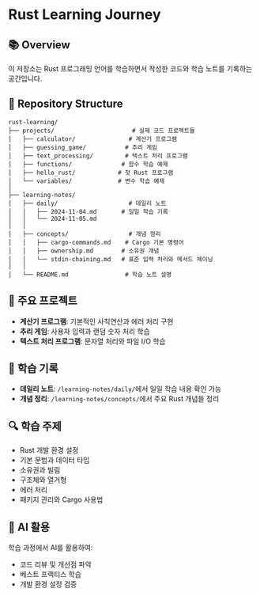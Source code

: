 # Rust Learning Journey

## 📚 Overview
이 저장소는 Rust 프로그래밍 언어를 학습하면서 작성한 코드와 학습 노트를 기록하는 공간입니다.

## 📁 Repository Structure
```
rust-learning/
├── projects/                      # 실제 코드 프로젝트들
│   ├── calculator/               # 계산기 프로그램
│   ├── guessing_game/           # 추리 게임
│   ├── text_processing/         # 텍스트 처리 프로그램
│   ├── functions/              # 함수 학습 예제
│   ├── hello_rust/            # 첫 Rust 프로그램
│   └── variables/             # 변수 학습 예제
│
├── learning-notes/
│   ├── daily/                    # 데일리 노트
│   │   ├── 2024-11-04.md       # 일일 학습 기록
│   │   └── 2024-11-05.md
│   │
│   ├── concepts/                 # 개념 정리
│   │   ├── cargo-commands.md    # Cargo 기본 명령어
│   │   ├── ownership.md        # 소유권 개념
│   │   └── stdin-chaining.md   # 표준 입력 처리와 메서드 체이닝
│   │
│   └── README.md                # 학습 노트 설명
```

## 🎯 주요 프로젝트
- **계산기 프로그램**: 기본적인 사칙연산과 에러 처리 구현
- **추리 게임**: 사용자 입력과 랜덤 숫자 처리 학습
- **텍스트 처리 프로그램**: 문자열 처리와 파일 I/O 학습

## 📝 학습 기록
- **데일리 노트**: `/learning-notes/daily/`에서 일일 학습 내용 확인 가능
- **개념 정리**: `/learning-notes/concepts/`에서 주요 Rust 개념들 정리

## 🔍 학습 주제
- Rust 개발 환경 설정
- 기본 문법과 데이터 타입
- 소유권과 빌림
- 구조체와 열거형
- 에러 처리
- 패키지 관리와 Cargo 사용법

## 🤖 AI 활용
학습 과정에서 AI를 활용하여:
- 코드 리뷰 및 개선점 파악
- 베스트 프랙티스 학습
- 개발 환경 설정 검증
